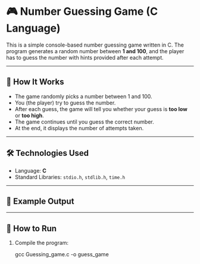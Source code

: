 

# 🎮 Number Guessing Game (C Language)

This is a simple console-based number guessing game written in C. The program generates a random number between **1 and 100**, and the player has to guess the number with hints provided after each attempt.

---

## 🚀 How It Works

- The game randomly picks a number between 1 and 100.
- You (the player) try to guess the number.
- After each guess, the game will tell you whether your guess is **too low** or **too high**.
- The game continues until you guess the correct number.
- At the end, it displays the number of attempts taken.

---

## 🛠 Technologies Used

- Language: **C**
- Standard Libraries: `stdio.h`, `stdlib.h`, `time.h`

---

## 🧾 Example Output

---

## 📂 How to Run

1. Compile the program:
   
   gcc Guessing_game.c -o guess_game








